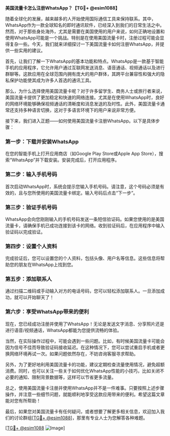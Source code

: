 **美国流量卡怎么注册WhatsApp？【TG💪+ @esim1088】**

随着全球化的发展，越来越多的人开始使用国际通信工具来保持联系。其中，WhatsApp作为一款全球知名的即时通讯软件，已经深入到我们的日常生活之中。然而，对于那些身处海外，尤其是需要在美国使用的用户来说，如何正确地设置和使用WhatsApp可能是一个挑战。特别是在使用美国流量卡时，注册过程可能会显得复杂一些。今天，我们就来详细探讨一下美国流量卡如何注册WhatsApp，并提供一些实用的建议。

首先，让我们了解一下WhatsApp的基本功能和特点。WhatsApp是一款基于智能手机的应用程序，它允许用户通过互联网发送消息、语音通话、视频通话以及进行群聊等。这款应用在全球范围内拥有庞大的用户群体，其跨平台兼容性和强大的隐私保护功能使其成为许多人首选的通讯工具。

那么，为什么选择使用美国流量卡呢？对于许多留学生、商务人士或旅行者来说，美国流量卡提供了更加稳定和快速的网络连接。尤其是在使用WhatsApp时，良好的网络环境能够确保视频通话的清晰度和消息发送的及时性。此外，美国流量卡通常还支持多种语言切换，这对于多语言环境下的用户来说非常方便。

接下来，我们进入正题——如何使用美国流量卡注册WhatsApp。以下是具体步骤：

### **第一步：下载并安装WhatsApp**
在您的智能手机上打开应用商店（如Google Play Store或Apple App Store），搜索“WhatsApp”并下载安装。安装完成后，打开应用程序。

### **第二步：输入手机号码**
首次启动WhatsApp时，系统会提示您输入手机号码。请注意，这个号码必须是有效的，且与您所使用的美国流量卡绑定。输入号码后点击“下一步”。

### **第三步：验证手机号码**
WhatsApp会向您刚刚输入的手机号码发送一条短信验证码。如果您使用的是美国流量卡，请确保手机已成功连接到该卡的网络。收到验证码后，在应用程序中输入验证码以完成验证。

### **第四步：设置个人资料**
完成验证后，您可以设置您的个人资料，包括头像、用户名等信息。这些信息将帮助您的朋友在WhatsApp上找到您。

### **第五步：添加联系人**
通过扫描二维码或手动输入对方的电话号码，您可以轻松添加联系人。一旦添加成功，就可以开始聊天了！

### **第六步：享受WhatsApp带来的便利**
现在，您已经成功注册并使用了WhatsApp！无论是发送文字消息、分享照片还是进行语音/视频通话，WhatsApp都能为您提供流畅的体验。

当然，在实际操作过程中，可能会遇到一些问题。比如，有时候美国流量卡可能会因为信号不佳而导致验证码接收延迟。在这种情况下，您可以尝试重启手机或者更换网络环境再试一次。如果问题依然存在，不妨咨询客服寻求帮助。

另外，为了更好地利用美国流量卡的功能，建议定期检查流量使用情况，避免超额消费。同时，也可以关注一些关于如何优化WhatsApp性能的小技巧，比如关闭不必要的通知、限制背景数据等，这样可以节省更多流量。

总之，使用美国流量卡注册并使用WhatsApp并不是一件难事。只要按照上述步骤操作，并注意一些细节问题，就能顺利地享受这款应用带来的便利。希望这篇文章能对您有所帮助！

最后，如果您对美国流量卡有任何疑问，或者想要了解更多相关信息，欢迎加入我们的讨论群组[[TG💪+ @esim1088](https://t.me/s/esim1088)]，那里有专业人士为您解答各种难题。

[[TG💪+ @esim1088](https://t.me/s/esim1088) ![Image](https://i.postimg.cc/4NQfJmqS/Snipaste-2025-05-13-00-14-12.png)]